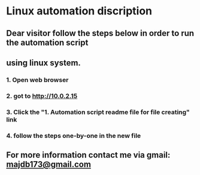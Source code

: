 # Linux automation discription
## Dear visitor follow the steps below in order to run the automation script
## using linux system.
### 1. Open web browser
### 2. got to http://10.0.2.15
### 3. Click the "1. Automation script readme file for file creating" link
### 4. follow the steps one-by-one in the new file 
## For more information contact me via gmail: majdb173@gmail.com
